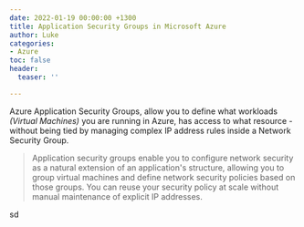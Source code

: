 ```yaml
---
date: 2022-01-19 00:00:00 +1300
title: Application Security Groups in Microsoft Azure
author: Luke
categories:
- Azure
toc: false
header:
  teaser: ''

---
```

Azure Application Security Groups, allow you to define what workloads _(Virtual Machines)_ you are running in Azure, has access to what resource - without being tied by managing complex IP address rules inside a Network Security Group.

> Application security groups enable you to configure network security as a natural extension of an application's structure, allowing you to group virtual machines and define network security policies based on those groups. You can reuse your security policy at scale without manual maintenance of explicit IP addresses.

sd